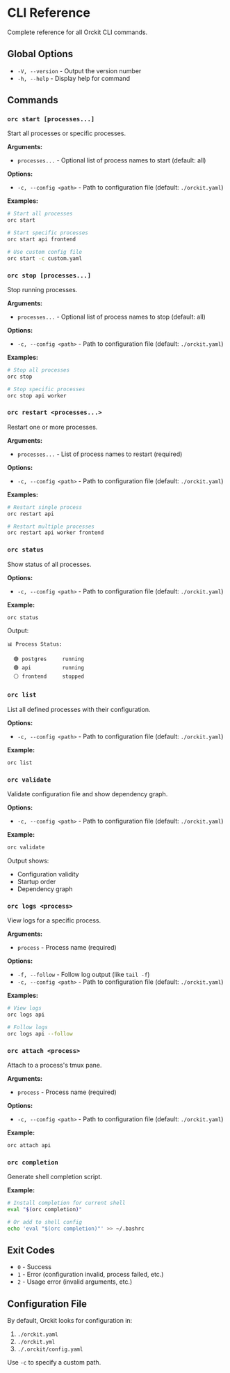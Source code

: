 # CLI Reference

Complete reference for all Orckit CLI commands.

## Global Options

- `-V, --version` - Output the version number
- `-h, --help` - Display help for command

## Commands

### `orc start [processes...]`

Start all processes or specific processes.

**Arguments:**
- `processes...` - Optional list of process names to start (default: all)

**Options:**
- `-c, --config <path>` - Path to configuration file (default: `./orckit.yaml`)

**Examples:**
```bash
# Start all processes
orc start

# Start specific processes
orc start api frontend

# Use custom config file
orc start -c custom.yaml
```

### `orc stop [processes...]`

Stop running processes.

**Arguments:**
- `processes...` - Optional list of process names to stop (default: all)

**Options:**
- `-c, --config <path>` - Path to configuration file (default: `./orckit.yaml`)

**Examples:**
```bash
# Stop all processes
orc stop

# Stop specific processes
orc stop api worker
```

### `orc restart <processes...>`

Restart one or more processes.

**Arguments:**
- `processes...` - List of process names to restart (required)

**Options:**
- `-c, --config <path>` - Path to configuration file (default: `./orckit.yaml`)

**Examples:**
```bash
# Restart single process
orc restart api

# Restart multiple processes
orc restart api worker frontend
```

### `orc status`

Show status of all processes.

**Options:**
- `-c, --config <path>` - Path to configuration file (default: `./orckit.yaml`)

**Example:**
```bash
orc status
```

Output:
```
📊 Process Status:

  🟢 postgres     running
  🟢 api          running
  ⚪ frontend     stopped
```

### `orc list`

List all defined processes with their configuration.

**Options:**
- `-c, --config <path>` - Path to configuration file (default: `./orckit.yaml`)

**Example:**
```bash
orc list
```

### `orc validate`

Validate configuration file and show dependency graph.

**Options:**
- `-c, --config <path>` - Path to configuration file (default: `./orckit.yaml`)

**Example:**
```bash
orc validate
```

Output shows:
- Configuration validity
- Startup order
- Dependency graph

### `orc logs <process>`

View logs for a specific process.

**Arguments:**
- `process` - Process name (required)

**Options:**
- `-f, --follow` - Follow log output (like `tail -f`)
- `-c, --config <path>` - Path to configuration file (default: `./orckit.yaml`)

**Examples:**
```bash
# View logs
orc logs api

# Follow logs
orc logs api --follow
```

### `orc attach <process>`

Attach to a process's tmux pane.

**Arguments:**
- `process` - Process name (required)

**Options:**
- `-c, --config <path>` - Path to configuration file (default: `./orckit.yaml`)

**Example:**
```bash
orc attach api
```

### `orc completion`

Generate shell completion script.

**Example:**
```bash
# Install completion for current shell
eval "$(orc completion)"

# Or add to shell config
echo 'eval "$(orc completion)"' >> ~/.bashrc
```

## Exit Codes

- `0` - Success
- `1` - Error (configuration invalid, process failed, etc.)
- `2` - Usage error (invalid arguments, etc.)

## Configuration File

By default, Orckit looks for configuration in:
1. `./orckit.yaml`
2. `./orckit.yml`
3. `./.orckit/config.yaml`

Use `-c` to specify a custom path.
